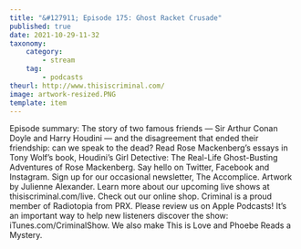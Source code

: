 ```yaml
---
title: "&#127911; Episode 175: Ghost Racket Crusade"
published: true
date: 2021-10-29-11-32
taxonomy:
    category:
        - stream
    tag:
        - podcasts
theurl: http://www.thisiscriminal.com/
image: artwork-resized.PNG
template: item
---
```


Episode summary: The story of two famous friends &mdash; Sir Arthur Conan Doyle and Harry Houdini &mdash; and the disagreement that ended their friendship: can we speak to the dead? Read Rose Mackenberg&rsquo;s essays in Tony Wolf&rsquo;s book, Houdini&rsquo;s Girl Detective: The Real-Life Ghost-Busting Adventures of Rose Mackenberg. Say hello on Twitter, Facebook and Instagram. Sign up for our occasional newsletter, The Accomplice. Artwork by Julienne Alexander. Learn more about our upcoming live shows at thisiscriminal.com/live. Check out our online shop. Criminal is a proud member of Radiotopia from PRX. Please review us on Apple Podcasts! It&rsquo;s an important way to help new listeners discover the show: iTunes.com/CriminalShow. We also make This is Love and Phoebe Reads a Mystery.
